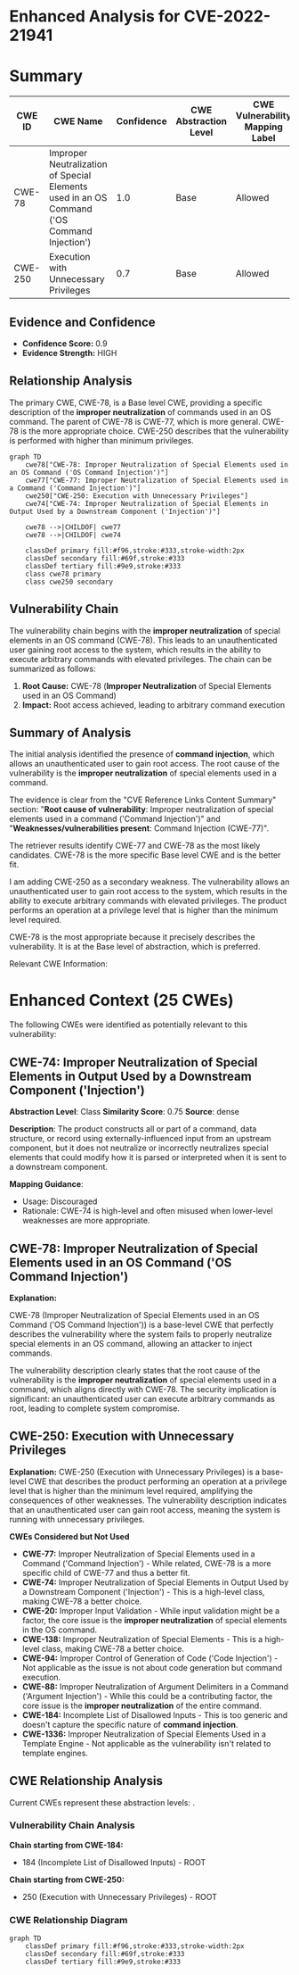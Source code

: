 # Enhanced Analysis for CVE-2022-21941

# Summary
| CWE ID | CWE Name | Confidence | CWE Abstraction Level | CWE Vulnerability Mapping Label | CWE-Vulnerability Mapping Notes |
|---|---|---|---|---|---|
| CWE-78 | Improper Neutralization of Special Elements used in an OS Command ('OS Command Injection') | 1.0 | Base | Allowed | Primary CWE |
| CWE-250 | Execution with Unnecessary Privileges | 0.7 | Base | Allowed | Secondary CWE |

## Evidence and Confidence

*   **Confidence Score:** 0.9
*   **Evidence Strength:** HIGH

## Relationship Analysis
The primary CWE, CWE-78, is a Base level CWE, providing a specific description of the **improper neutralization** of commands used in an OS command. The parent of CWE-78 is CWE-77, which is more general. CWE-78 is the more appropriate choice. CWE-250 describes that the vulnerability is performed with higher than minimum privileges.

```mermaid
graph TD
    cwe78["CWE-78: Improper Neutralization of Special Elements used in an OS Command ('OS Command Injection')"]
    cwe77["CWE-77: Improper Neutralization of Special Elements used in a Command ('Command Injection')"]
    cwe250["CWE-250: Execution with Unnecessary Privileges"]
    cwe74["CWE-74: Improper Neutralization of Special Elements in Output Used by a Downstream Component ('Injection')"]

    cwe78 -->|CHILDOF| cwe77
    cwe78 -->|CHILDOF| cwe74

    classDef primary fill:#f96,stroke:#333,stroke-width:2px
    classDef secondary fill:#69f,stroke:#333
    classDef tertiary fill:#9e9,stroke:#333
    class cwe78 primary
    class cwe250 secondary
```

## Vulnerability Chain
The vulnerability chain begins with the **improper neutralization** of special elements in an OS command (CWE-78). This leads to an unauthenticated user gaining root access to the system, which results in the ability to execute arbitrary commands with elevated privileges. The chain can be summarized as follows:

1.  **Root Cause:** CWE-78 (**Improper Neutralization** of Special Elements used in an OS Command)
2.  **Impact:** Root access achieved, leading to arbitrary command execution

## Summary of Analysis
The initial analysis identified the presence of **command injection**, which allows an unauthenticated user to gain root access. The root cause of the vulnerability is the **improper neutralization** of special elements used in a command.

The evidence is clear from the "CVE Reference Links Content Summary" section: "**Root cause of vulnerability**: Improper neutralization of special elements used in a command ('Command Injection')" and "**Weaknesses/vulnerabilities present**: Command Injection (CWE-77)".

The retriever results identify CWE-77 and CWE-78 as the most likely candidates. CWE-78 is the more specific Base level CWE and is the better fit.

I am adding CWE-250 as a secondary weakness. The vulnerability allows an unauthenticated user to gain root access to the system, which results in the ability to execute arbitrary commands with elevated privileges. The product performs an operation at a privilege level that is higher than the minimum level required.

CWE-78 is the most appropriate because it precisely describes the vulnerability. It is at the Base level of abstraction, which is preferred.

Relevant CWE Information:

# Enhanced Context (25 CWEs)
The following CWEs were identified as potentially relevant to this vulnerability:

## CWE-74: Improper Neutralization of Special Elements in Output Used by a Downstream Component ('Injection')
**Abstraction Level**: Class
**Similarity Score**: 0.75
**Source**: dense

**Description**:
The product constructs all or part of a command, data structure, or record using externally-influenced input from an upstream component, but it does not neutralize or incorrectly neutralizes special elements that could modify how it is parsed or interpreted when it is sent to a downstream component.

**Mapping Guidance**:
- Usage: Discouraged
- Rationale: CWE-74 is high-level and often misused when lower-level weaknesses are more appropriate.

## CWE-78: Improper Neutralization of Special Elements used in an OS Command ('OS Command Injection')
**Explanation:**

CWE-78 (Improper Neutralization of Special Elements used in an OS Command ('OS Command Injection')) is a base-level CWE that perfectly describes the vulnerability where the system fails to properly neutralize special elements in an OS command, allowing an attacker to inject commands.

The vulnerability description clearly states that the root cause of the vulnerability is the **improper neutralization** of special elements used in a command, which aligns directly with CWE-78.
The security implication is significant: an unauthenticated user can execute arbitrary commands as root, leading to complete system compromise.

## CWE-250: Execution with Unnecessary Privileges
**Explanation:**
CWE-250 (Execution with Unnecessary Privileges) is a base-level CWE that describes the product performing an operation at a privilege level that is higher than the minimum level required, amplifying the consequences of other weaknesses.
The vulnerability description indicates that an unauthenticated user can gain root access, meaning the system is running with unnecessary privileges.

**CWEs Considered but Not Used**

*   **CWE-77:** Improper Neutralization of Special Elements used in a Command ('Command Injection') - While related, CWE-78 is a more specific child of CWE-77 and thus a better fit.
*   **CWE-74:** Improper Neutralization of Special Elements in Output Used by a Downstream Component ('Injection') - This is a high-level class, making CWE-78 a better choice.
*   **CWE-20:** Improper Input Validation - While input validation might be a factor, the core issue is the **improper neutralization** of special elements in the OS command.
*   **CWE-138:** Improper Neutralization of Special Elements - This is a high-level class, making CWE-78 a better choice.
*   **CWE-94:** Improper Control of Generation of Code ('Code Injection') - Not applicable as the issue is not about code generation but command execution.
*   **CWE-88:** Improper Neutralization of Argument Delimiters in a Command ('Argument Injection') - While this could be a contributing factor, the core issue is the **improper neutralization** of the entire command.
*   **CWE-184:** Incomplete List of Disallowed Inputs - This is too generic and doesn't capture the specific nature of **command injection**.
*   **CWE-1336:** Improper Neutralization of Special Elements Used in a Template Engine - Not applicable as the vulnerability isn't related to template engines.


## CWE Relationship Analysis

Current CWEs represent these abstraction levels: .


### Vulnerability Chain Analysis

**Chain starting from CWE-184:**
- 184 (Incomplete List of Disallowed Inputs) - ROOT


**Chain starting from CWE-250:**
- 250 (Execution with Unnecessary Privileges) - ROOT



### CWE Relationship Diagram

```mermaid
graph TD
    classDef primary fill:#f96,stroke:#333,stroke-width:2px
    classDef secondary fill:#69f,stroke:#333
    classDef tertiary fill:#9e9,stroke:#333
```